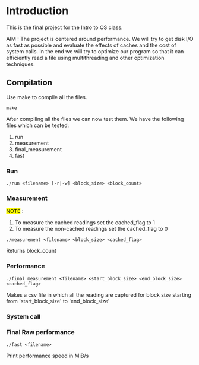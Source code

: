 # Introduction
This is the final project for the Intro to OS class. 

AIM : The project is centered around performance.
We will try to get disk I/O as fast as possible and evaluate the effects of caches and the cost of system calls. In the end we will try to optimize our program so that it can efficiently read a file using multithreading and other optimization techniques.


## Compilation 

Use make to compile all the files.

```
make
```
After compiling all the files we can now test them. We have the following files which can be tested:

1. run  
2. measurement
3. final_measurement
4. fast


### Run
```
./run <filename> [-r|-w] <block_size> <block_count>
```

### Measurement
<mark>NOTE</mark> : 
1. To measure the cached readings set the cached_flag to 1
2. To measure the non-cached readings set the cached_flag to 0
```
./measurement <filename> <block_size> <cached_flag>
```
Returns block_count

### Performance
```
./final_measurement <filename> <start_block_size> <end_block_size> <cached_flag>
```

Makes a csv file in which all the reading are captured for block size starting from 'start_block_size' to 'end_block_size'

### System call



### Final Raw performance
```
./fast <filename>
```

Print performance speed in MiB/s 
